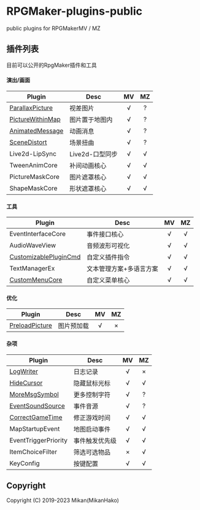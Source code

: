 # RPGMaker-plugins-public
public plugins for RPGMakerMV / MZ  


## 插件列表
目前可以公开的RpgMaker插件和工具  

#### 演出/画面
| Plugin | Desc | MV | MZ |
| ---- | ---- | :--: | :--: |
| [ParallaxPicture](plugins/ParallaxPicture) | 视差图片 | √ | ? |
| [PictureWithinMap](plugins/PictureWithinMap) | 图片置于地图内 | √ | ? |
| [AnimatedMessage](plugins/AnimatedMessage) | 动画消息 | √ | ? |
| [SceneDistort](plugins/SceneDistort) | 场景扭曲 | √ | ? |
| Live2d-LipSync | Live2d-口型同步 | √ | √ |
| TweenAnimCore | 补间动画核心 | √ | √ |
| PictureMaskCore | 图片遮罩核心 | √ | √ |
| ShapeMaskCore | 形状遮罩核心 | √ | √ |

#### 工具
| Plugin | Desc | MV | MZ |
| ---- | ---- | :--: | :--: |
| EventInterfaceCore | 事件接口核心 | √ | √ |
| AudioWaveView | 音频波形可视化 | √ | √ |
| [CustomizablePluginCmd](plugins/CustomizablePluginCmd) | 自定义插件指令 | √ | √ |
| TextManagerEx | 文本管理方案+多语言方案 | √ | √ |
| [CustomMenuCore](plugins/CustomMenuCore) | 自定义菜单核心 | √ | √ |

#### 优化
| Plugin | Desc | MV | MZ |
| ------ | ---- | :--------: | :--------: |
| [PreloadPicture](plugins/PreloadPicture) | 图片预加载 | √ | × |

#### 杂项
| Plugin | Desc | MV | MZ |
| ---- | ---- | :--: | :--: |
| [LogWriter](plugins/LogWriter) | 日志记录 | √ | × |
| [HideCursor](plugins/HideCursor) | 隐藏鼠标光标 | √ | √ |
| [MoreMsgSymbol](plugins/MoreMsgSymbol) | 更多控制字符 | √ | ? |
| [EventSoundSource](plugins/EventSoundSource) | 事件音源 | √ | ? |
| [CorrectGameTime](plugins/CorrectGameTime) | 修正游戏时间 | √ | √ |
| MapStartupEvent | 地图启动事件 | √ | √ |
| EventTriggerPriority | 事件触发优先级 | √ | √ |
| ItemChoiceFilter | 筛选可选物品 | × | √ |
| KeyConfig | 按键配置 | √ | √ |

## Copyright
Copyright (C) 2019-2023 Mikan(MikanHako)  
